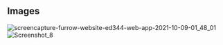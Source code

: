 ## Images 

![screencapture-furrow-website-ed344-web-app-2021-10-09-01_48_01](https://user-images.githubusercontent.com/57132693/136635825-913d895e-2b36-4f54-aaf0-dc119ab32e27.png)
![Screenshot_8](https://user-images.githubusercontent.com/57132693/136635810-388243e2-8066-4138-8d95-4143f20707ce.png)
